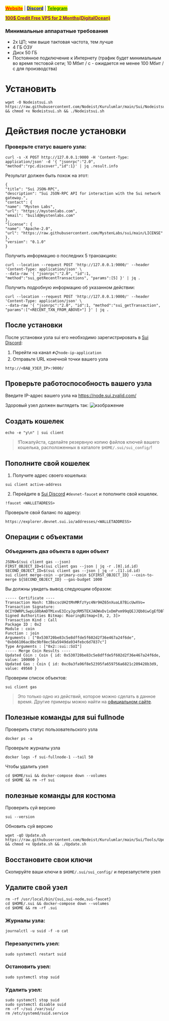 &#x20;                                                       [<mark style="color:red;">**Website**</mark>](https://nodeist.net/) | [<mark style="color:blue;">**Discord**</mark>](https://discord.gg/ypx7mJ6Zzb) | [<mark style="color:green;">**Telegram**</mark>](https://t.me/noodeist)

&#x20;                                     [<mark style="color:purple;">**100$ Credit Free VPS for 2 Months(DigitalOcean)**</mark>](https://www.digitalocean.com/?refcode=410c988c8b3e&utm_campaign=Referral_Invite&utm_medium=Referral_Program&utm_source=badge)

### Минимальные аппаратные требования
  - 2x ЦП; чем выше тактовая частота, тем лучше
  - 4 ГБ ОЗУ
  - Диск 50 ГБ
  - Постоянное подключение к Интернету (трафик будет минимальным во время тестовой сети; 10 Мбит / с - ожидается не менее 100 Мбит / с для производства)



# Установить
```
wget -O Nodeistsui.sh https://raw.githubusercontent.com/Nodeist/Kurulumlar/main/Sui/Nodeistsui.sh && chmod +x Nodeistsui.sh && ./Nodeistsui.sh
```


# Действия после установки
### Проверьте статус вашего узла:
```
curl -s -X POST http://127.0.0.1:9000 -H 'Content-Type: application/json' -d '{ "jsonrpc":"2.0", "method":"rpc.discover","id":1}' | jq .result.info
```


Результат должен быть похож на этот:
```
{
"title": "Sui JSON-RPC",
"description": "Sui JSON-RPC API for interaction with the Sui network gateway.",
"contact": {
"name": "Mysten Labs",
"url": "https://mystenlabs.com",
"email": "build@mystenlabs.com"
},
"license": {
"name": "Apache-2.0",
"url": "https://raw.githubusercontent.com/MystenLabs/sui/main/LICENSE"
},
"version": "0.1.0"
}
```


Получить информацию о последних 5 транзакциях:
```
curl --location --request POST 'http://127.0.0.1:9000/' --header 'Content-Type: application/json' \
--data-raw '{ "jsonrpc":"2.0", "id":1, "method":"sui_getRecentTransactions", "params":[5] }' | jq .
```

Получить подробную информацию об указанном действии:
```
curl --location --request POST 'http://127.0.0.1:9000/' --header 'Content-Type: application/json' \
--data-raw '{ "jsonrpc":"2.0", "id":1, "method":"sui_getTransaction", "params":["<RECENT_TXN_FROM_ABOVE>"] }' | jq .
```

## После установки
После установки узла sui его необходимо зарегистрировать в [Sui Discord](https://discord.gg/yYZpFJ5DQC):
1) Перейти на канал `#📋node-ip-application`
2) Отправьте URL конечной точки вашего узла
```
http://<ВАШ_УЗЕЛ_IP>:9000/
```

## Проверьте работоспособность вашего узла
Введите IP-адрес вашего узла на https://node.sui.zvalid.com/

Здоровый узел должен выглядеть так:
![изображение](https://i.hizliresim.com/qs9m96i.png)

## Создать кошелек
```
echo -e "y\n" | sui client
```
> !Пожалуйста, сделайте резервную копию файлов ключей вашего кошелька, расположенных в каталоге `$HOME/.sui/sui_config/`!


## Пополните свой кошелек
1. Получите адрес своего кошелька:
```
sui client active-address
```

2. Перейдите в [Sui Discord](https://discord.gg/sui) `#devnet-faucet` и пополните свой кошелек.
```
!faucet <WALLETADRESS>
```

Проверьте свой баланс по адресу:
```
https://explorer.devnet.sui.io/addresses/<WALLETADDRESS>
```


## Операции с объектами
### Объединить два объекта в один объект
```
JSON=$(sui client gas --json)
FIRST_OBJECT_ID=$(sui client gas --json | jq -r .[0].id.id)
SECOND_OBJECT_ID=$(sui client gas --json | jq -r .[1].id.id)
sui client merge-coin --primary-coin ${FIRST_OBJECT_ID} --coin-to-merge ${SECOND_OBJECT_ID} --gas-budget 1000
```

Вы должны увидеть вывод следующим образом:
```
----- Certificate ----
Transaction Hash: t3BscscUH2tMnMRfzYyc4Nr9HZ65nXuaL87BicUwXVo=
Transaction Signature: OCIYOWRPLSwpLG0bAmDTMixvE3IcyJgcRM5TEXJAOWvDv1xDmPxm99qQEJJQb0iwCgEfDBl74Q3XI6yD+AK7BQ==@U6zbX7hNmQ0SeZMheEKgPQVGVmdE5ikRQZIeDKFXwt8=
Signed Authorities Bitmap: RoaringBitmap<[0, 2, 3]>
Transaction Kind : Call
Package ID : 0x2
Module : coin
Function : join
Arguments : ["0x530720be83c5e8dffde5f602d2f36e467a24f6de", "0xb66106ac8bc9bf8ec58a5949da934febc6d7837c"]
Type Arguments : ["0x2::sui::SUI"]
----- Merge Coin Results ----
Updated Coin : Coin { id: 0x530720be83c5e8dffde5f602d2f36e467a24f6de, value: 100000 }
Updated Gas : Coin { id: 0xc0a3fa96f8e52395fa659756a6821c209428b3d9, value: 49560 }
```

Проверим список объектов:
```
sui client gas
```

>Это только одно из действий, которое можно сделать в данное время. Другие примеры можно найти на [официальном сайте](https://docs.sui.io/build/wallet).

## Полезные команды для sui fullnode
Проверить статус пользовательского узла
```
docker ps -a
```

Проверьте журналы узла
```
docker logs -f sui-fullnode-1 --tail 50
```

Чтобы удалить узел
```
cd $HOME/sui && docker-compose down --volumes
cd $HOME && rm -rf sui
```

## полезные команды для костюма
Проверить суй версию
```
sui --version
```

Обновить суй версию
```
wget -qO Update.sh https://raw.githubusercontent.com/Nodeist/Kurulumlar/main/Sui/Tools/Update.sh && chmod +x Update.sh && ./Update.sh
```

## Восстановите свои ключи
Скопируйте ваши ключи в `$HOME/.sui/sui_config/` и перезапустите узел

## Удалите свой узел
```
rm -rf /usr/local/bin/{sui,sui-node,sui-faucet} 
cd $HOME/.sui && docker-compose down --volumes 
cd $HOME && rm -rf .sui
```


### Журналы узла:
```
journalctl -u suid -f -o cat
```

### Перезапустить узел:
```
sudo systemctl restart suid
```

### Остановить узел:
```
sudo systemctl stop suid
```

### Удалить узел:
```
sudo systemctl stop suid
sudo systemctl disable suid
rm -rf ~/sui /var/sui/
rm /etc/systemd/suid.service
```
